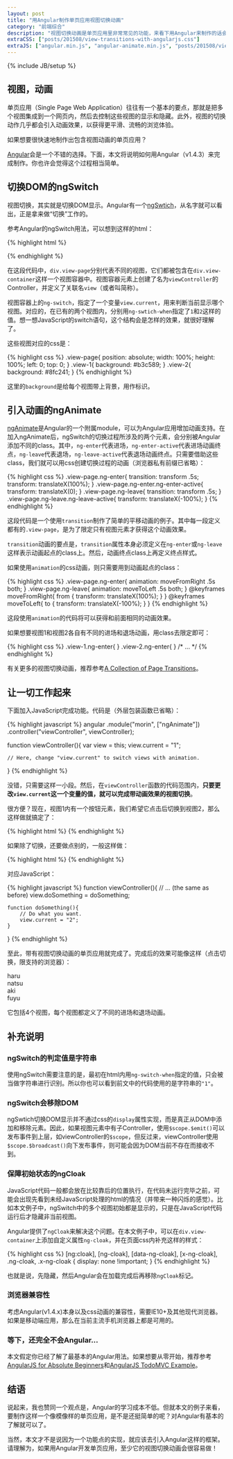 ```yaml
---
layout: post
title: "用Angular制作单页应用视图切换动画"
category: "前端综合"
description: "视图切换动画是单页应用里非常常见的功能，来看下用Angular来制作的话会怎样吧！"
extraCSS: ["posts/201508/view-transitions-with-angularjs.css"]
extraJS: ["angular.min.js", "angular-animate.min.js", "posts/201508/view-transitions-with-angularjs.js"]
---
```

{% include JB/setup %}

## 视图，动画 ##

单页应用（Single Page Web Application）往往有一个基本的要点，那就是把多个视图集成到一个网页内，然后去控制这些视图的显示和隐藏。此外，视图的切换动作几乎都会引入动画效果，以获得更平滑、流畅的浏览体验。

如果想要很快速地制作出包含视图动画的单页应用？

[Angular][]会是一个不错的选择。下面，本文将说明如何用Angular（v1.4.3）来完成制作。你也许会觉得这个过程相当简单。

## 切换DOM的ngSwitch ##

视图切换，其实就是切换DOM显示。Angular有一个[ngSwtich][]，从名字就可以看出，正是拿来做“切换”工作的。

参考Angular的ngSwitch用法，可以想到这样的html：

{% highlight html %}
<body ng-app="morin" ng-strict-di>
<div class="view-container" ng-controller="viewController as view" ng-switch="view.current">
    <div class="view-page view-1" ng-switch-when="1"></div>
    <div class="view-page view-2" ng-switch-when="2"></div>
</div>
<!-- scripts -->
</body>
{% endhighlight %}

在这段代码中，`div.view-page`分别代表不同的视图，它们都被包含在`div.view-container`这样一个视图容器中。视图容器元素上创建了名为`viewController`的Controller，并定义了关联名`view`（或者叫简称）。

视图容器上的`ng-switch`，指定了一个变量`view.current`，用来判断当前显示哪个视图。对应的，在已有的两个视图内，分别用`ng-swtich-when`指定了`1`和`2`这样的值。想一想JavaScript的switch语句，这个结构会是怎样的效果，就很好理解了。

这些视图对应的css是：

{% highlight css %}
.view-page{
    position: absolute;
    width: 100%;
    height: 100%;
    left: 0;
    top: 0;
}
.view-1{
    background: #b3c589;
}
.view-2{
    background: #8fc241;
}
{% endhighlight %}

这里的`background`是给每个视图带上背景，用作标识。 

## 引入动画的ngAnimate ##

[ngAnimate][]是Angular的一个附属module，可以为Angular应用增加动画支持。在加入ngAnimate后，ngSwitch的切换过程所涉及的两个元素，会分别被Angular添加不同的class。其中，`ng-enter`代表进场，`ng-enter-active`代表进场动画终点，`ng-leave`代表退场，`ng-leave-active`代表退场动画终点。只需要借助这些class，我们就可以用css创建切换过程的动画（浏览器私有前缀已省略）：

{% highlight css %}
.view-page.ng-enter{
    transition: transform .5s;
    transform: translateX(100%);
}
.view-page.ng-enter.ng-enter-active{
    transform: translateX(0);
}
.view-page.ng-leave{
    transition: transform .5s;
}
.view-page.ng-leave.ng-leave-active{
    transform: translateX(-100%);
}
{% endhighlight %}

这段代码是一个使用`transition`制作了简单的平移动画的例子。其中每一段定义都有的`.view-page`，是为了限定只有视图元素才获得这个动画效果。

`transition`动画的要点是，`transition`属性本身必须定义在`ng-enter`或`ng-leave`这样表示动画起点的class上。然后，动画终点class上再定义终点样式。

如果使用`animation`的css动画，则只需要用到动画起点的class：

{% highlight css %}
.view-page.ng-enter{
    animation: moveFromRight .5s both;
}
.view-page.ng-leave{
    animation: moveToLeft .5s both;
}
@keyframes moveFromRight{
    from { transform: translateX(100%); }
}
@keyframes moveToLeft{
    to { transform: translateX(-100%); }
}
{% endhighlight %}

这段使用`animation`的代码将可以获得和前面相同的动画效果。

如果想要视图1和视图2各自有不同的进场和退场动画，用class去限定即可：

{% highlight css %}
.view-1.ng-enter{ }
.view-2.ng-enter{ }
/* ... */
{% endhighlight %}

有关更多的视图切换动画，推荐参考[A Collection of Page Transitions][]。

## 让一切工作起来 ##

下面加入JavaScript完成功能。代码是（外层包装函数已省略）：

{% highlight javascript %}
angular
    .module("morin", ["ngAnimate"])
    .controller("viewController", viewController);

function viewController(){
    var view = this;
    view.current = "1";

    // Here, change "view.current" to switch views with animation.
}
{% endhighlight %}

没错，只需要这样一小段。然后，在`viewController`函数的代码范围内，**只要更改`view.current`这一个变量的值，就可以完成带动画效果的视图切换**。

很方便？现在，视图1内有一个按钮元素，我们希望它点击后切换到视图2，那么这样做就搞定了：

{% highlight html %}
<a class="m-btn" href="javascript:" ng-click="view.current='2'"></a>
{% endhighlight %}

如果除了切换，还要做点别的，一般这样做：

{% highlight html %}
<a class="m-btn" href="javascript:" ng-click="view.doSomething()"></a>
{% endhighlight %}

对应JavaScript：

{% highlight javascript %}
function viewController(){
    // ... (the same as before)
    view.doSomething = doSomething;

    function doSomething(){
        // Do what you want.
        view.current = "2";
    }
}
{% endhighlight %}

至此，带有视图切换动画的单页应用就完成了。完成后的效果可能像这样（点击切换，限支持的浏览器）：

<div class="post_display angular-app" ng-app="morin" ng-strict-di>
    <div class="view-container" ng-controller="viewController as view" ng-switch="view.current" ng-cloak>
        <div class="view-page view-1" ng-switch-when="haru" ng-click="view.next()">
            haru
        </div>
        <div class="view-page view-2" ng-switch-when="natsu" ng-click="view.next()">
            natsu
        </div>
        <div class="view-page view-3" ng-switch-when="aki" ng-click="view.next()">
            aki
        </div>
        <div class="view-page view-4" ng-switch-when="fuyu" ng-click="view.next()">
            fuyu
        </div>
    </div>
</div>

它包括4个视图，每个视图都定义了不同的进场和退场动画。

## 补充说明 ##

### ngSwitch的判定值是字符串 ###

使用ngSwitch需要注意的是，最初在html内用`ng-switch-when`指定的值，只会被当做字符串进行识别。所以你也可以看到前文中的代码使用的是字符串的`"1"`。

### ngSwitch会移除DOM ###

ngSwtich切换DOM显示并不通过css的`display`属性实现，而是真正从DOM中添加和移除元素。因此，如果视图元素中有子Controller，使用`$scope.$emit()`可以发布事件到上层，如viewController的`$scope`，但反过来，viewController使用`$scope.$broadcast()`向下发布事件，则可能会因为DOM当前不存在而接收不到。

### 保障初始状态的ngCloak ###

JavaScript代码一般都会放在比较靠后的位置执行，在代码未运行完毕之前，可能会出现先看到未经JavaScript处理的html的情况（并带来一种闪烁的感觉）。比如本文例子中，ngSwitch中的多个视图初始都是显示的，只是在JavaScript代码运行后才隐藏非当前视图。

Angular提供了`ngCloak`来解决这个问题。在本文例子中，可以在`div.view-container`上添加自定义属性`ng-cloak`，并在页面css内补充这样的样式：

{% highlight css %}
[ng\:cloak], [ng-cloak], [data-ng-cloak], [x-ng-cloak], .ng-cloak, .x-ng-cloak {
  display: none !important;
}
{% endhighlight %}

也就是说，先隐藏，然后Angular会在加载完成后再移除`ngCloak`标记。

### 浏览器兼容性 ###

考虑Angular(v1.4.x)本身以及css动画的兼容性，需要IE10+及其他现代浏览器。如果是移动端应用，那么在当前主流手机浏览器上都是可用的。

### 等下，还完全不会Angular... ###

本文假定你已经了解了最基本的Angular用法。如果想要从零开始，推荐参考[AngularJS for Absolute Beginners][]和[AngularJS TodoMVC Example][]。

## 结语 ##

说起来，我也赞同一个观点是，Angular的学习成本不低。但就本文的例子来看，要制作这样一个像模像样的单页应用，是不是还挺简单的呢？对Angular有基本的了解就可以了。

当然，本文才不是说因为一个功能点的实现，就应该去引入Angular这样的框架。请理解为，如果用Angular开发单页应用，至少它的视图切换动画会很容易做！

[Angular]: https://angularjs.org/ "AngularJS — Superheroic JavaScript MVW Framework"
[ngSwtich]: https://docs.angularjs.org/api/ng/directive/ngSwitch "AngularJS: API: ngSwitch"
[ngAnimate]: https://docs.angularjs.org/api/ngAnimate "AngularJS: API: ngAnimate"
[A Collection of Page Transitions]: http://tympanus.net/Development/PageTransitions/ "A Collection of Page Transitions"
[AngularJS for Absolute Beginners]:http://medialoot.com/blog/angularjs-for-absolute-beginners/ "AngularJS for Absolute Beginners : Medialoot"
[AngularJS TodoMVC Example]: https://github.com/tastejs/todomvc/tree/gh-pages/examples/angularjs "AngularJS TodoMVC Example"
